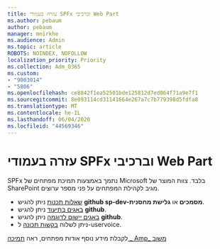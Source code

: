 ```yaml
---
title: עזרה בעמודי SPFx וברכיבי Web Part
ms.author: pebaum
author: pebaum
manager: mnirkhe
ms.audience: Admin
ms.topic: article
ROBOTS: NOINDEX, NOFOLLOW
localization_priority: Priority
ms.collection: Adm_O365
ms.custom:
- "9003014"
- "5806"
ms.openlocfilehash: ce8842f1ea52501bde125812d7ed864f71a9e7f1
ms.sourcegitcommit: 8e093114cd31141664e267a7c7b779398d5fdfa8
ms.translationtype: MT
ms.contentlocale: he-IL
ms.lasthandoff: 06/04/2020
ms.locfileid: "44569346"
---
```

# <a name="help-with-spfx-pages-and-web-parts"></a>עזרה בעמודי SPFx וברכיבי Web Part

SPFx נתמך באמצעות תמיכת מפתחים של Microsoft בלבד. צוות המוצר של SharePoint מגיב לקהילת המפתחים על פני מספר ערוצים.

- [שאלות תכנות](https://docs.microsoft.com/sharepoint/dev/support-feedback#programming-questions) ניתן להגיש **github sp-dev-מסמכים** או **גלישת מחסנית**.
- [באגים בתיעוד](https://docs.microsoft.com/sharepoint/dev/support-feedback#documentation-bugs) ניתן להגיש **github**.
- [באגים יישום לדוגמה](https://docs.microsoft.com/sharepoint/dev/support-feedback#sample-application-bugs) ניתן להגיש **github**.
- ניתן לשלוח [בקשות תכונה](https://docs.microsoft.com/sharepoint/dev/support-feedback#feature-requests) ל-uservoice.

לקבלת מידע נוסף אודות מפתחים, ראה [תמיכה _ Amp_ משוב](https://docs.microsoft.com/sharepoint/dev/support-feedback)